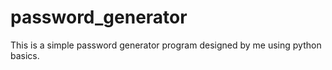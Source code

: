 # password_generator
This is a simple password generator program designed by me using python basics.
